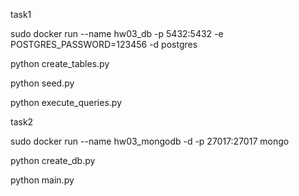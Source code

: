 task1

sudo docker run --name hw03_db -p 5432:5432 -e POSTGRES_PASSWORD=123456 -d postgres

python create_tables.py

python seed.py

python execute_queries.py

task2

sudo docker run --name hw03_mongodb -d -p 27017:27017 mongo

python create_db.py

python main.py